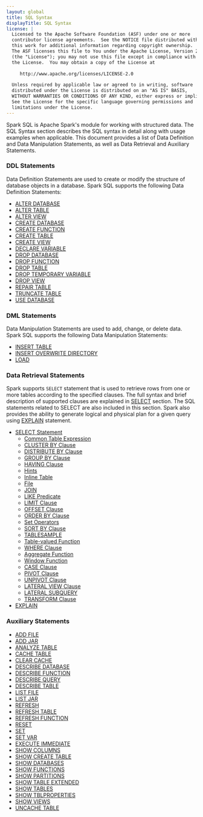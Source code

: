 ```yaml
---
layout: global
title: SQL Syntax
displayTitle: SQL Syntax
license: |
  Licensed to the Apache Software Foundation (ASF) under one or more
  contributor license agreements.  See the NOTICE file distributed with
  this work for additional information regarding copyright ownership.
  The ASF licenses this file to You under the Apache License, Version 2.0
  (the "License"); you may not use this file except in compliance with
  the License.  You may obtain a copy of the License at
 
     http://www.apache.org/licenses/LICENSE-2.0
 
  Unless required by applicable law or agreed to in writing, software
  distributed under the License is distributed on an "AS IS" BASIS,
  WITHOUT WARRANTIES OR CONDITIONS OF ANY KIND, either express or implied.
  See the License for the specific language governing permissions and
  limitations under the License.
---
```


Spark SQL is Apache Spark's module for working with structured data. The SQL Syntax section describes the SQL syntax in detail along with usage examples when applicable. This document provides a list of Data Definition and Data Manipulation Statements, as well as Data Retrieval and Auxiliary Statements.

### DDL Statements

Data Definition Statements are used to create or modify the structure of database objects in a database. Spark SQL supports the following Data Definition Statements:

 * [ALTER DATABASE](sql-ref-syntax-ddl-alter-database.html)
 * [ALTER TABLE](sql-ref-syntax-ddl-alter-table.html)
 * [ALTER VIEW](sql-ref-syntax-ddl-alter-view.html)
 * [CREATE DATABASE](sql-ref-syntax-ddl-create-database.html)
 * [CREATE FUNCTION](sql-ref-syntax-ddl-create-function.html)
 * [CREATE TABLE](sql-ref-syntax-ddl-create-table.html)
 * [CREATE VIEW](sql-ref-syntax-ddl-create-view.html)
 * [DECLARE VARIABLE](sql-ref-syntax-ddl-declare-variable.html)
 * [DROP DATABASE](sql-ref-syntax-ddl-drop-database.html)
 * [DROP FUNCTION](sql-ref-syntax-ddl-drop-function.html)
 * [DROP TABLE](sql-ref-syntax-ddl-drop-table.html)
 * [DROP TEMPORARY VARIABLE](sql-ref-syntax-ddl-drop-variable.html)
 * [DROP VIEW](sql-ref-syntax-ddl-drop-view.html)
 * [REPAIR TABLE](sql-ref-syntax-ddl-repair-table.html)
 * [TRUNCATE TABLE](sql-ref-syntax-ddl-truncate-table.html)
 * [USE DATABASE](sql-ref-syntax-ddl-usedb.html)

### DML Statements

Data Manipulation Statements are used to add, change, or delete data. Spark SQL supports the following Data Manipulation Statements:

 * [INSERT TABLE](sql-ref-syntax-dml-insert-table.html)
 * [INSERT OVERWRITE DIRECTORY](sql-ref-syntax-dml-insert-overwrite-directory.html)
 * [LOAD](sql-ref-syntax-dml-load.html)

### Data Retrieval Statements

Spark supports <code>SELECT</code> statement that is used to retrieve rows
from one or more tables according to the specified clauses. The full syntax
and brief description of supported clauses are explained in
[SELECT](sql-ref-syntax-qry-select.html) section. The SQL statements related
to SELECT are also included in this section. Spark also provides the
ability to generate logical and physical plan for a given query using
[EXPLAIN](sql-ref-syntax-qry-explain.html) statement.

 * [SELECT Statement](sql-ref-syntax-qry-select.html)
   * [Common Table Expression](sql-ref-syntax-qry-select-cte.html)
   * [CLUSTER BY Clause](sql-ref-syntax-qry-select-clusterby.html)
   * [DISTRIBUTE BY Clause](sql-ref-syntax-qry-select-distribute-by.html)
   * [GROUP BY Clause](sql-ref-syntax-qry-select-groupby.html)
   * [HAVING Clause](sql-ref-syntax-qry-select-having.html)
   * [Hints](sql-ref-syntax-qry-select-hints.html)
   * [Inline Table](sql-ref-syntax-qry-select-inline-table.html)
   * [File](sql-ref-syntax-qry-select-file.html)
   * [JOIN](sql-ref-syntax-qry-select-join.html)
   * [LIKE Predicate](sql-ref-syntax-qry-select-like.html)
   * [LIMIT Clause](sql-ref-syntax-qry-select-limit.html)
   * [OFFSET Clause](sql-ref-syntax-qry-select-offset.html)
   * [ORDER BY Clause](sql-ref-syntax-qry-select-orderby.html)
   * [Set Operators](sql-ref-syntax-qry-select-setops.html)
   * [SORT BY Clause](sql-ref-syntax-qry-select-sortby.html)
   * [TABLESAMPLE](sql-ref-syntax-qry-select-sampling.html)
   * [Table-valued Function](sql-ref-syntax-qry-select-tvf.html)
   * [WHERE Clause](sql-ref-syntax-qry-select-where.html)
   * [Aggregate Function](sql-ref-syntax-qry-select-aggregate.html)
   * [Window Function](sql-ref-syntax-qry-select-window.html)
   * [CASE Clause](sql-ref-syntax-qry-select-case.html)
   * [PIVOT Clause](sql-ref-syntax-qry-select-pivot.html)
   * [UNPIVOT Clause](sql-ref-syntax-qry-select-unpivot.html)
   * [LATERAL VIEW Clause](sql-ref-syntax-qry-select-lateral-view.html)
   * [LATERAL SUBQUERY](sql-ref-syntax-qry-select-lateral-subquery.html)
   * [TRANSFORM Clause](sql-ref-syntax-qry-select-transform.html)
 * [EXPLAIN](sql-ref-syntax-qry-explain.html)

### Auxiliary Statements

 * [ADD FILE](sql-ref-syntax-aux-resource-mgmt-add-file.html)
 * [ADD JAR](sql-ref-syntax-aux-resource-mgmt-add-jar.html)
 * [ANALYZE TABLE](sql-ref-syntax-aux-analyze-table.html)
 * [CACHE TABLE](sql-ref-syntax-aux-cache-cache-table.html)
 * [CLEAR CACHE](sql-ref-syntax-aux-cache-clear-cache.html)
 * [DESCRIBE DATABASE](sql-ref-syntax-aux-describe-database.html)
 * [DESCRIBE FUNCTION](sql-ref-syntax-aux-describe-function.html)
 * [DESCRIBE QUERY](sql-ref-syntax-aux-describe-query.html)
 * [DESCRIBE TABLE](sql-ref-syntax-aux-describe-table.html)
 * [LIST FILE](sql-ref-syntax-aux-resource-mgmt-list-file.html)
 * [LIST JAR](sql-ref-syntax-aux-resource-mgmt-list-jar.html)
 * [REFRESH](sql-ref-syntax-aux-cache-refresh.html)
 * [REFRESH TABLE](sql-ref-syntax-aux-cache-refresh-table.html)
 * [REFRESH FUNCTION](sql-ref-syntax-aux-cache-refresh-function.html)
 * [RESET](sql-ref-syntax-aux-conf-mgmt-reset.html)
 * [SET](sql-ref-syntax-aux-conf-mgmt-set.html)
 * [SET VAR](sql-ref-syntax-aux-set-var.html)
 * [EXECUTE IMMEDIATE](sql-ref-syntax-aux-exec-imm.html)
 * [SHOW COLUMNS](sql-ref-syntax-aux-show-columns.html)
 * [SHOW CREATE TABLE](sql-ref-syntax-aux-show-create-table.html)
 * [SHOW DATABASES](sql-ref-syntax-aux-show-databases.html)
 * [SHOW FUNCTIONS](sql-ref-syntax-aux-show-functions.html)
 * [SHOW PARTITIONS](sql-ref-syntax-aux-show-partitions.html)
 * [SHOW TABLE EXTENDED](sql-ref-syntax-aux-show-table.html)
 * [SHOW TABLES](sql-ref-syntax-aux-show-tables.html)
 * [SHOW TBLPROPERTIES](sql-ref-syntax-aux-show-tblproperties.html)
 * [SHOW VIEWS](sql-ref-syntax-aux-show-views.html)
 * [UNCACHE TABLE](sql-ref-syntax-aux-cache-uncache-table.html)
